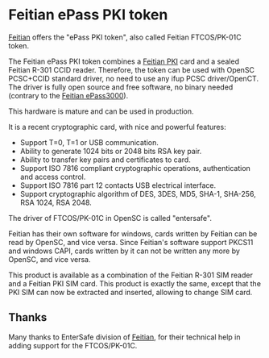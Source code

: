 # Feitian ePass PKI token

[Feitian](http://www.ftsafe.com/) offers the "ePass PKI token", also called Feitian FTCOS/PK-01C token.

The Feitian ePass PKI token combines a [Feitian PKI](Feitian-PKI-card) card and a sealed Feitian R-301 CCID reader. Therefore, the token can be used with OpenSC PCSC+CCID standard driver, no need to use any ifup PCSC driver/OpenCT. The driver is fully open source and free software, no binary needed (contrary to the [Feitian ePass3000](Feitian-ePass2003)).

This hardware is mature and can be used in production.

It is a recent cryptographic card, with nice and powerful features:

* Support T=0, T=1 or USB communication.
* Ability to generate 1024 bits or 2048 bits RSA key pair.
* Ability to transfer key pairs and certificates to card.
* Support ISO 7816 compliant cryptographic operations, authentication and access control.
* Support ISO 7816 part 12 contacts USB electrical interface.
* Support cryptographic algorithm of DES, 3DES, MD5, SHA-1, SHA-256, RSA 1024, RSA 2048.

The driver of FTCOS/PK-01C in OpenSC is called "entersafe".

Feitian has their own software for windows, cards written by Feitian can be read by OpenSC, and vice versa.
Since Feitian's software support PKCS11 and windows CAPI, cards written by it can not be written any more by OpenSC, and vice versa.

This product is available as a combination of the Feitian R-301 SIM reader and a Feitian PKI SIM card. This product is exactly the same, except that the PKI SIM can now be extracted and inserted, allowing to change SIM card.

## Thanks

Many thanks to EnterSafe division of [Feitian](http://www.ftsafe.com/), for their technical help in adding support for the FTCOS/PK-01C.
